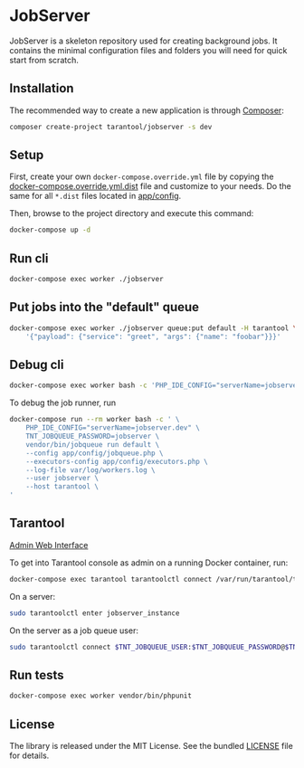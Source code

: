 # JobServer

JobServer is a skeleton repository used for creating background jobs. 
It contains the minimal configuration files and folders you will need for quick start from scratch.


## Installation

The recommended way to create a new application is through [Composer](http://getcomposer.org):

```sh
composer create-project tarantool/jobserver -s dev
```


## Setup

First, create your own `docker-compose.override.yml` file by copying 
the [docker-compose.override.yml.dist](docker-compose.override.yml.dist) file and customize to your needs.
Do the same for all `*.dist` files located in [app/config](app/config).

Then, browse to the project directory and execute this command:

```bash
docker-compose up -d
```


## Run cli

```bash
docker-compose exec worker ./jobserver
```


## Put jobs into the "default" queue

```bash
docker-compose exec worker ./jobserver queue:put default -H tarantool \
    '{"payload": {"service": "greet", "args": {"name": "foobar"}}}'
``` 


## Debug cli

```bash
docker-compose exec worker bash -c 'PHP_IDE_CONFIG="serverName=jobserver.dev" ./jobserver'
```

To debug the job runner, run

```bash
docker-compose run --rm worker bash -c ' \
    PHP_IDE_CONFIG="serverName=jobserver.dev" \
    TNT_JOBQUEUE_PASSWORD=jobserver \
    vendor/bin/jobqueue run default \
    --config app/config/jobqueue.php \
    --executors-config app/config/executors.php \
    --log-file var/log/workers.log \
    --user jobserver \
    --host tarantool \
'
```


## Tarantool

[Admin Web Interface](http://localhost:8001/)

To get into Tarantool console as admin on a running Docker container, run:

```bash
docker-compose exec tarantool tarantoolctl connect /var/run/tarantool/tarantool.sock
```

On a server:

```bash
sudo tarantoolctl enter jobserver_instance
```

On the server as a job queue user:

```bash
sudo tarantoolctl connect $TNT_JOBQUEUE_USER:$TNT_JOBQUEUE_PASSWORD@$TNT_JOBQUEUE_HOST:3301
```


## Run tests

```bash
docker-compose exec worker vendor/bin/phpunit
```


## License

The library is released under the MIT License. See the bundled [LICENSE](LICENSE) file for details.
